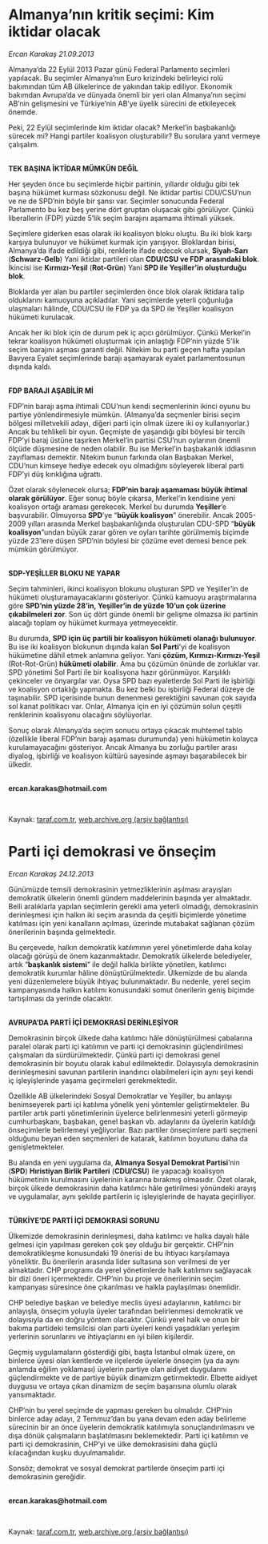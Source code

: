 # Almanya’nın kritik seçimi: Kim iktidar olacak

*Ercan Karakaş 21.09.2013*

<div class="yazi"><p>Almanya’da 22 Eylül 2013 Pazar günü Federal Parlamento seçimleri yapılacak. Bu seçimler Almanya’nın Euro krizindeki belirleyici rolü bakımından tüm AB ülkelerince de yakından takip ediliyor. Ekonomik bakımdan Avrupa’da ve dünyada önemli bir yeri olan Almanya’nın seçimi AB’nin gelişmesini ve Türkiye’nin AB’ye üyelik sürecini de etkileyecek önemde. </p>
<p>Peki, 22 Eylül seçimlerinde kim iktidar olacak? Merkel’in başbakanlığı sürecek mi? Hangi partiler koalisyon oluşturabilir? Bu sorulara yanıt vermeye çalışalım. </p>
<p><b><br/>TEK BAŞINA İKTİDAR MÜMKÜN DEĞİL</b></p>
<p>Her şeyden önce bu seçimlerde hiçbir partinin, yıllardır olduğu gibi tek başına hükümet kurması sözkonusu değil. Ne iktidar partisi CDU/CSU’nun ve ne de SPD’nin böyle bir şansı var. Seçimler sonucunda Federal Parlamento bu kez beş yerine dört gruptan oluşacak gibi görülüyor. Çünkü liberallerin (FDP) yüzde 5’lik seçim barajını aşamama ihtimali yüksek. </p>
<p>Seçimlere giderken esas olarak iki koalisyon bloku oluştu. Bu iki blok karşı karşıya bulunuyor ve hükümet kurmak için yarışıyor. Bloklardan birisi, Almanya’da ifade edildiği gibi, renklerle ifade edecek olursak, <b>Siyah-Sarı</b> (<b>Schwarz-Gelb</b>) Yani iktidar partileri olan <b>CDU/CSU ve FDP arasındaki blok</b>. İkincisi ise <b>Kırmızı-Yeşil</b> (<b>Rot-Grün</b>) Yani <b>SPD ile Yeşiller’in oluşturduğu blok</b>. </p>
<p>Bloklarda yer alan bu partiler seçimlerden önce blok olarak iktidara talip olduklarını kamuoyuna açıkladılar. Yani seçimlerde yeterli çoğunluğa ulaşmaları hâlinde, CDU/CSU ile FDP ya da SPD ile Yeşiller koalisyon hükümeti kurulacak. </p>
<p>Ancak her iki blok için de durum pek iç açıcı görülmüyor. Çünkü Merkel’in tekrar koalisyon hükümeti oluşturmak için anlaştığı FDP’nin yüzde 5’lik seçim barajını aşması garanti değil. Nitekim bu parti geçen hafta yapılan Bavyera Eyalet seçimlerinde barajı aşamayarak eyalet parlamentosunun dışında kaldı. </p>
<p><b><br/>FDP BARAJI AŞABİLİR Mİ</b></p>
<p>FDP’nin barajı aşma ihtimali CDU’nun kendi seçmenlerinin ikinci oyunu bu partiye yönlendirmesiyle mümkün. (Almanya’da seçmenler birisi seçim bölgesi milletvekili adayı, diğeri parti için olmak üzere iki oy kullanıyorlar.) Ancak bu tehlikeli bir oyun. Geçmişte de yaşandığı gibi böylesi bir tercih FDP’yi baraj üstüne taşırken Merkel’in partisi CSU’nun oylarının önemli ölçüde düşmesine de neden olabilir. Bu ise Merkel’in başbakanlık iddiasının zayıflaması demektir. Nitekim bunun farkında olan Başbakan Merkel, CDU’nun kimseye hediye edecek oyu olmadığını söyleyerek liberal parti FDP’yi düş kırıklığına uğrattı. </p>
<p>Özet olarak söylenecek olursa; <b>FDP’nin barajı aşamaması büyük ihtimal olarak görülüyor</b>. Eğer sonuç böyle çıkarsa, Merkel’in kendisine yeni koalisyon ortağı araması gerekecek. Merkel bu durumda <b>Yeşiller</b>’e başvurabilir. Olmuyorsa <b>SPD</b>’ye “<b>büyük koalisyon</b>” önerebilir. Ancak 2005-2009 yılları arasında Merkel başbakanlığında oluşturulan CDU-SPD “<b>büyük koalisyon</b>”undan büyük zarar gören ve oyları tarihte görülmemiş biçimde yüzde 23’lere düşen SPD’nin böylesi bir çözüme evet demesi bence pek mümkün görülmüyor. </p>
<p><b><br/>SDP-YEŞİLLER BLOKU NE YAPAR</b></p>
<p>Seçim tahminleri, ikinci koalisyon blokunu oluşturan SPD ve Yeşiller’in de hükümeti oluşturamayacaklarını gösteriyor. Çünkü kamuoyu araştırmalarına göre <b>SPD’nin yüzde 28’in, Yeşiller’in de yüzde 10’un çok üzerine çıkabilmeleri zor</b>. Son üç dört günde önemli bir gelişme olmazsa iki partinin alacağı toplam oy hükümet kurmaya yetmeyecektir. </p>
<p>Bu durumda, <b>SPD için üç partili bir koalisyon hükümeti olanağı bulunuyor</b>. Bu ise iki koalisyon blokunun dışında kalan <b>Sol Parti</b>’yi de koalisyon hükümetine dâhil etmek anlamına geliyor. Yani <b>çözüm, Kırmızı-Kırmızı-Yeşil </b>(Rot-Rot-Grün)<b> hükümeti olabilir</b>. Ama bu çözümün önünde de zorluklar var. SPD yönetimi Sol Parti ile bir koalisyona hazır görünmüyor. Karşılıklı çekinceler ve önyargılar var. Oysa SPD bazı eyaletlerde Sol Parti ile işbirliği ve koalisyon ortaklığı yapmakta. Bu kez belki bu işbirliği Federal düzeye de taşınabilir. SPD içerisinde bunun denenmesi gerektiğini savunan çok sayıda sol kanat politikacı var. Onlar, Almanya için en iyi çözümün solun çeşitli renklerinin koalisyonu olacağını söylüyorlar.</p>
<p>Sonuç olarak Almanya’da seçim sonucu ortaya çıkacak muhtemel tablo (özellikle liberal FDP’nin barajı aşaması durumunda) yeni hükümetin kolayca kurulamayacağını gösteriyor. Ancak Almanya bu zorluğu partiler arası diyalog, işbirliği ve koalisyon kültürü sayesinde aşmayı başarabilecek bir ülkedir.</p><b>
<p><br/>ercan.karakas@hotmail.com</p>
<p></p></b> 
</div>

Kaynak: [taraf.com.tr](http://www.taraf.com.tr/ercan-karakas/makale-almanya-nin-kritik-secimi-kim-iktidar-olacak.htm), [web.archive.org (arşiv bağlantısı)](http://web.archive.org/web/20130921204846/http://www.taraf.com.tr/ercan-karakas/makale-almanya-nin-kritik-secimi-kim-iktidar-olacak.htm)
# Parti içi demokrasi ve önseçim

*Ercan Karakaş 24.12.2013*

<div class="yazi"><p>Günümüzde temsili demokrasinin yetmezliklerinin aşılması arayışları demokratik ülkelerin önemli gündem maddelerinin başında yer almaktadır. Belli aralıklarla yapılan seçimlerin gerekli ama yeterli olmadığı, demokrasinin derinleşmesi için halkın iki seçim arasında da çeşitli biçimlerde yönetime katılması için yeni kanalların açılması, üzerinde mutabakat sağlanan çözüm önerilerinin başında gelmektedir. </p>
<p>Bu çerçevede, halkın demokratik katılımının yerel yönetimlerde daha kolay olacağı görüşü de önem kazanmaktadır. Demokratik ülkelerde belediyeler, artık “<b>başkanlık sistemi</b>” ile değil halkla birlikte yönetilen, katılımcı demokratik kurumlar hâline dönüştürülmektedir. Ülkemizde de bu alanda yeni düzenlemelere büyük ihtiyaç bulunmaktadır. Bu nedenle, yerel seçim kampanyasında halkın katılımı konusundaki somut önerilerin geniş biçimde tartışılması da yerinde olacaktır.</p>
<p><b><br/>AVRUPA’DA PARTİ İÇİ DEMOKRASİ DERİNLEŞİYOR</b></p>
<p>Demokrasinin birçok ülkede daha katılımcı hâle dönüştürülmesi çabalarına paralel olarak parti içi katılımın ve parti içi demokrasinin güçlendirilmesi çalışmaları da sürdürülmektedir. Çünkü parti içi demokrasi genel demokrasinin bir boyutu olarak kabul edilmektedir. Dolayısıyla demokrasinin derinleşmesini savunan partilerin inandırıcı olabilmeleri için aynı şeyi kendi iç işleyişlerinde yaşama geçirmeleri gerekmektedir.  </p>
<p>Özellikle AB ülkelerindeki Sosyal Demokratlar ve Yeşiller, bu anlayışı benimseyerek parti içi katılıma yönelik yeni yöntemler geliştirmekteler. Bu partiler artık parti yönetimlerinin üyelerce belirlenmesini yeterli görmeyip cumhurbaşkanı, başbakan, genel başkan vb. adaylarını da üyelerin katıldığı önseçimlerle belirlemeyi yeğliyorlar. Bazı partiler önseçimlere parti seçmeni olduğunu beyan eden seçmenleri de katarak, katılımın boyutunu daha da genişletmekteler.</p>
<p>Bu alanda en yeni uygulama da, <b>Almanya Sosyal Demokrat Partisi</b>’nin (<b>SPD</b>) <b>Hıristiyan Birlik Partileri</b> (<b>CDU/CSU</b>) ile yapacağı koalisyon hükümetinin kurulmasını üyelerinin kararına bırakmış olmasıdır. Özet olarak, birçok ülkede demokrasinin daha katılımcı hâle getirilmesi yönündeki arayış ve uygulamalar, aynı şekilde partilerin iç işleyişlerinde de hayata geçiriliyor.</p>
<p><b><br/>TÜRKİYE’DE PARTİ İÇİ DEMOKRASİ SORUNU</b></p>
<p>Ülkemizde demokrasinin derinleşmesi, daha katılımcı ve halka dayalı hâle gelmesi için yapılması gereken çok şey olduğu bir gerçektir. CHP’nin demokratikleşme konusundaki 19 önerisi de bu ihtiyacı karşılamaya yöneliktir. Bu önerilerin arasında lider sultasına son verilmesi de yer almaktadır. CHP programı da yerel yönetimlerde halk katılımını sağlayacak bir dizi öneri içermektedir. CHP’nin bu proje ve önerilerinin seçim kampanyası süresince öne çıkarılması ve halkla paylaşılması önemlidir. </p>
<p>CHP belediye başkan ve belediye meclis üyesi adaylarının, katılımcı bir anlayışla, önseçim yoluyla üyeler tarafından belirlenmesi demokratik ve dolayısıyla da en doğru yöntem olacaktır. Çünkü yerel halk ve onun bir bakıma partideki temsilcisi olan parti üyeleri kendi yaşadıkları yerleşim yerlerinin sorunlarını ve ihtiyaçlarını en iyi bilen kişilerdir. </p>
<p>Geçmiş uygulamaların gösterdiği gibi, başta İstanbul olmak üzere, on binlerce üyesi olan kentlerde ve ilçelerde üyelerle önseçim (ya da aynı anlamda eğilim yoklaması) üyelerin partiye olan aidiyet duygularını güçlendirmekte ve de partiye büyük dinamizm getirmektedir. Elbette aidiyet duygusu ve ortaya çıkan dinamizm de seçim başarısına olumlu olarak yansımaktadır. </p>
<p>CHP’nin bu yerel seçimde de yapması gereken bu olmalıdır. CHP’nin binlerce aday adayı, 2 Temmuz’dan bu yana devam eden aday belirleme sürecinin bir an önce üyelerin demokratik katılımıyla sonuçlandırılmasını ve dışa dönük çalışmaların başlatılmasını beklemektedir. Parti içi katılımın ve parti içi demokrasinin, CHP’yi ve ülke demokrasisini daha güçlü kılacağından kuşku duyulmamalıdır. </p>
<p>Sonsöz; demokrat ve sosyal demokrat partilerde önseçim parti içi demokrasinin gereğidir.</p><b>
<p><br/>ercan.karakas@hotmail.com</p>
<p></p></b> 
</div>

Kaynak: [taraf.com.tr](http://www.taraf.com.tr:80/ercan-karakas/makale-parti-ici-demokrasi-ve-onsecim.htm), [web.archive.org (arşiv bağlantısı)](http://web.archive.org/web/20131228062557/http://www.taraf.com.tr:80/ercan-karakas/makale-parti-ici-demokrasi-ve-onsecim.htm)

